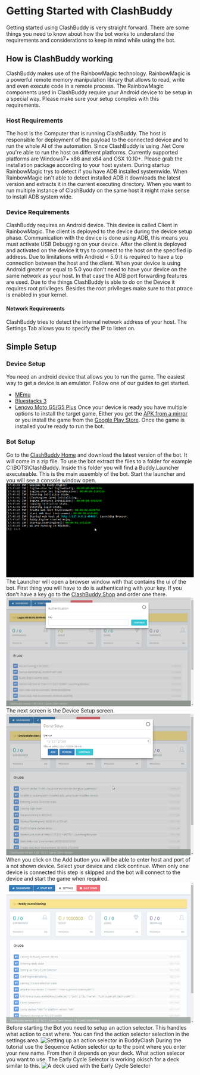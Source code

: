 # Getting Started with ClashBuddy
Getting started using ClashBuddy is very straight forward. There are some things you need to know about how the bot works to understand the requirements and considerations to keep in mind while using the bot.
## How is ClashBuddy working
ClashBuddy makes use of the RainbowMagic technology. RainbowMagic is a powerful remote memory manipulation library that allows to read, write and even execute code in a remote process.
The RainbowMagic components used in ClashBuddy require your Android device to be setup in a special way. Please make sure your setup complies with this requirements.
### Host Requirements
The host is the Computer that is running ClashBuddy. The host is responsible for deployment of the payload to the connected device and to run the whole AI of the automation.
Since ClashBuddy is using .Net Core you're able to run the host on different platforms.
Currently supported platforms are Windows7+ x86 and x64 and OSX 10.10+. Please grab the installation package according to your host system.
During startup RainbowMagic trys to detect if you have ADB installed systemwide. When RainbowMagic isn't able to detect installed ADB it downloads the latest version and extracts it in the current executing directory.
When you want to run multiple instance of ClashBuddy on the same host it might make sense to install ADB system wide.
### Device Requirements
ClashBuddy requires an Android device. This device is called Client in RainbowMagic. The client is deployed to the device during the device setup phase. Communication with the device is done using ADB, this means you must activate USB Debugging on your device.
After the client is deployed and activated on the device it trys to connect to the host on the specified ip address. Due to limitations with Android < 5.0 it is required to have a tcp connection between the host and the client.
When your device is using Android greater or equal to 5.0 you don't need to have your device on the same network as your host. In that case the ADB port forwarding features are used.
Due to the things ClashBuddy is able to do on the Device it requires root privileges. Besides the root privileges make sure to that ptrace is enabled in your kernel.
#### Network Requirements
ClashBuddy tries to detect the internal network address of your host. The Settings Tab allows you to specify the IP to listen on.
## Simple Setup
### Device Setup
You need an android device that allows you to run the game. The easiest way to get a device is an emulator. Follow one of our guides to get started.
* [MEmu](./MEmu.md)
* [Bluestacks 3](./Bulestacks%203.md)
* [Lenovo Moto G5/G5 Plus](./Lenovo%20Moto%20G5%20Plus.md)
Once your device is ready you have multiple options to install the target game. Either you get the [APK from a mirror](http://www.apkmirror.com/apk/supercell/clash-royale-supercell/) or you install the game from the [Google Play Store](https://play.google.com/store/apps/details?id=com.supercell.clashroyale). Once the game is installed you're ready to run the bot.
### Bot Setup
Go to the [ClashBuddy Home](http://www.clashbuddy.io/) and download the latest version of the bot. It will come in a zip file. To use the bot extract the files to a folder for example C:\BOTS\ClashBuddy. Inside this folder you will find a Buddy.Launcher executeable. This is the main assembly of the bot. Start the launcher and you will see a console window open.
![Image of the Buddy.Launcher Console Window on Windows 10](../images/buddy.launcher.png)
The Launcher will open a browser window with that contains the ui of the bot.
First thing you will have to do is authenticating with your key. If you don't have a key go to the [ClashBuddy Shop](http://www.clashbuddy.io/) and order one there.
![Authentication window of ClashBuddy](../images/auth.png)
The next screen is the Device Setup screen.
![Device selection with a MEmu instance selected](../images/device.selection.png)
When you click on the Add button you will be able to enter host and port of a not shown device. Select your device and click continue.
When only one device is connected this step is skipped and the bot will connect to the device and start the game when required.
![ClashBuddy ready for interaction](../images/ready.png)
Before starting the Bot you need to setup an action selector. This handles what action to cast where. You can find the action selector selection in the settings area.
![Setting up an action selector in BuddyClash](../image/action.selector.png)
During the tutorial use the Sequence Action selector up to the point where you enter your new name. From then it depends on your deck. What action selecor you want to use. The Early Cycle Selector is working okisch for a deck similar to this.
![A deck used with the Early Cycle Selector](../image/deck.png)